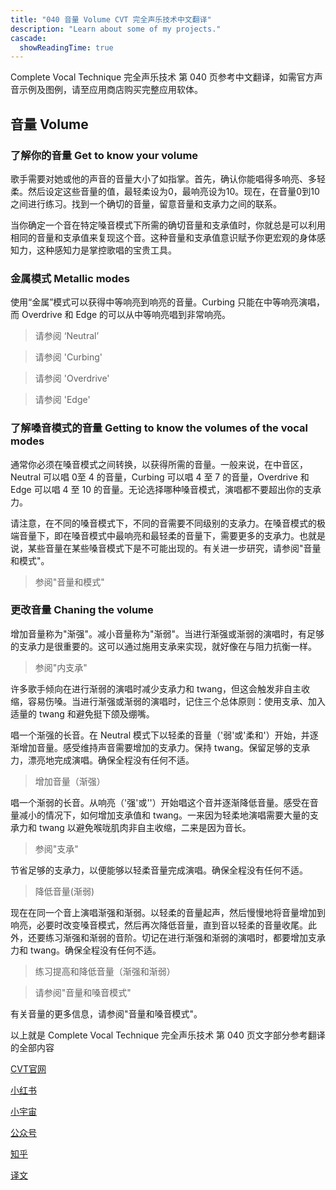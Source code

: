```yaml
---
title: "040 音量 Volume CVT 完全声乐技术中文翻译"
description: "Learn about some of my projects."
cascade:
  showReadingTime: true
---
```

Complete Vocal Technique 完全声乐技术 第 040 页参考中文翻译，如需官方声音示例及图例，请至应用商店购买完整应用软体。

## 音量 Volume

### 了解你的音量 Get to know your volume

歌手需要对她或他的声音的音量大小了如指掌。首先，确认你能唱得多响亮、多轻柔。然后设定这些音量的值，最轻柔设为0，最响亮设为10。现在，在音量0到10之间进行练习。找到一个确切的音量，留意音量和支承力之间的联系。

当你确定一个音在特定嗓音模式下所需的确切音量和支承值时，你就总是可以利用相同的音量和支承值来复现这个音。这种音量和支承值意识赋予你更宏观的身体感知力，这种感知力是掌控歌唱的宝贵工具。

### 金属模式 Metallic modes

使用“金属”模式可以获得中等响亮到响亮的音量。Curbing 只能在中等响亮演唱，而 Overdrive 和 Edge 的可以从中等响亮唱到非常响亮。

> 请参阅 ‘Neutral’

> 请参阅 'Curbing'

> 请参阅 'Overdrive'

> 请参阅 'Edge'

### 了解嗓音模式的音量 Getting to know the volumes of the vocal modes

通常你必须在嗓音模式之间转换，以获得所需的音量。一般来说，在中音区，Neutral 可以唱 0至 4 的音量，Curbing 可以唱 4 至 7 的音量，Overdrive 和 Edge 可以唱 4 至 10 的音量。无论选择哪种嗓音模式，演唱都不要超出你的支承力。

请注意，在不同的嗓音模式下，不同的音需要不同级别的支承力。在嗓音模式的极端音量下，即在嗓音模式中最响亮和最轻柔的音量下，需要更多的支承力。也就是说，某些音量在某些嗓音模式下是不可能出现的。有关进一步研究，请参阅"音量和模式"。

>  参阅"音量和模式"

### 更改音量 Chaning the volume

增加音量称为"渐强"。减小音量称为"渐弱"。当进行渐强或渐弱的演唱时，有足够的支承力是很重要的。这可以通过施用支承来实现，就好像在与阻力抗衡一样。

> 参阅"内支承"

许多歌手倾向在进行渐弱的演唱时减少支承力和 twang，但这会触发非自主收缩，容易伤嗓。当进行渐强或渐弱的演唱时，记住三个总体原则：使用支承、加入适量的 twang 和避免挺下颌及绷嘴。

唱一个渐强的长音。在 Neutral 模式下以轻柔的音量（'弱'或'柔和'）开始，并逐渐增加音量。感受维持声音需要增加的支承力。保持 twang。保留足够的支承力，漂亮地完成演唱。确保全程没有任何不适。

> 增加音量（渐强）

唱一个渐弱的长音。从响亮（'强'或''）开始唱这个音并逐渐降低音量。感受在音量减小的情况下，如何增加支承值和 twang。一来因为轻柔地演唱需要大量的支承力和 twang 以避免喉咙肌肉非自主收缩，二来是因为音长。

> 参阅"支承"

节省足够的支承力，以便能够以轻柔音量完成演唱。确保全程没有任何不适。

> 降低音量(渐弱)

现在在同一个音上演唱渐强和渐弱。以轻柔的音量起声，然后慢慢地将音量增加到响亮，必要时改变嗓音模式，然后再次降低音量，直到音以轻柔的音量收尾。此外，还要练习渐强和渐弱的音阶。切记在进行渐强和渐弱的演唱时，都要增加支承力和 twang。确保全程没有任何不适。

> 练习提高和降低音量（渐强和渐弱）

> 请参阅"音量和嗓音模式"

有关音量的更多信息，请参阅"音量和嗓音模式"。

以上就是 Complete Vocal Technique 完全声乐技术 第 040 页文字部分参考翻译的全部内容

[CVT官网](https://completevocalinstitute.com/complete-vocal-technique/)

[小红书](https://www.xiaohongshu.com/user/profile/627ff979000000002102aa68?xhsshare=CopyLink&appuid=627ff979000000002102aa68&apptime=1728791961)

[小宇宙](https://www.xiaoyuzhoufm.com/podcast/66be28dadb5e6d6bf99adc25)

[公众号](https://mp.weixin.qq.com/mp/appmsgalbum?action=getalbum&__biz=MzAxMjI3NzAxMg==&scene=1&album_id=3446246369961312256&count=3#wechat_redirect)

[知乎](https://www.zhihu.com/column/c_1825613276039491584)

[译文](https://euphia.github.io/zh-cn/posts/)